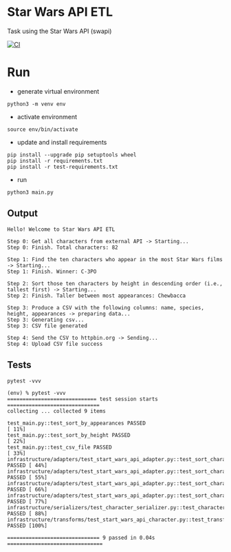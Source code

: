 # Star Wars API ETL

Task using the Star Wars API (swapi)

[![CI](https://github.com/txemac/star_wars_api_etl/actions/workflows/ci.yml/badge.svg?branch=main)](https://github.com/txemac/star_wars_api_etl/actions/workflows/ci.yml)

# Run

- generate virtual environment

```shell
python3 -m venv env
```

- activate environment

```shell
source env/bin/activate
```

- update and install requirements

```shell
pip install --upgrade pip setuptools wheel
pip install -r requirements.txt
pip install -r test-requirements.txt
```

- run

```shell
python3 main.py
```

## Output

```text
Hello! Welcome to Star Wars API ETL

Step 0: Get all characters from external API -> Starting...
Step 0: Finish. Total characters: 82

Step 1: Find the ten characters who appear in the most Star Wars films -> Starting...
Step 1: Finish. Winner: C-3PO

Step 2: Sort those ten characters by height in descending order (i.e., tallest first) -> Starting...
Step 2: Finish. Taller between most appearances: Chewbacca

Step 3: Produce a CSV with the following columns: name, species, height, appearances -> preparing data...
Step 3: Generating csv...
Step 3: CSV file generated

Step 4: Send the CSV to httpbin.org -> Sending...
Step 4: Upload CSV file success
```

## Tests

```shell
pytest -vvv
```

```text
(env) % pytest -vvv
============================= test session starts ==============================
collecting ... collected 9 items

test_main.py::test_sort_by_appearances PASSED                            [ 11%]
test_main.py::test_sort_by_height PASSED                                 [ 22%]
test_main.py::test_csv_file PASSED                                       [ 33%]
infrastructure/adapters/test_start_wars_api_adapter.py::test_sort_characters_by_appearances_ok PASSED [ 44%]
infrastructure/adapters/test_start_wars_api_adapter.py::test_sort_characters_by_appearances_with_limit PASSED [ 55%]
infrastructure/adapters/test_start_wars_api_adapter.py::test_sort_characters_taller_ok PASSED [ 66%]
infrastructure/adapters/test_start_wars_api_adapter.py::test_sort_characters_taller_with_limit PASSED [ 77%]
infrastructure/serializers/test_character_serializer.py::test_character_serializer PASSED [ 88%]
infrastructure/transforms/test_start_wars_api_character.py::test_transform PASSED [100%]

============================== 9 passed in 0.04s ===============================
```
